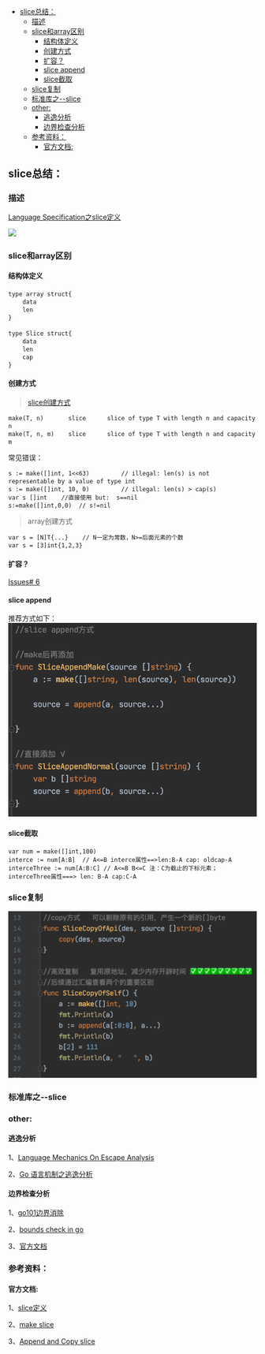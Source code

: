 * [slice总结：](#slice总结)
   * [描述](#描述)
   * [slice和array区别](#slice和array区别)
      * [结构体定义](#结构体定义)
      * [创建方式](#创建方式)
      * [扩容？](#扩容)
      * [slice append](#slice-append)
      * [slice截取](#slice截取)
   * [slice复制](#slice复制)
   * [标准库之--slice](#标准库之--slice)
   * [other:](#other)
      * [逃逸分析](#逃逸分析)
      * [边界检查分析](#边界检查分析)
   * [参考资料：](#参考资料)
      * [官方文档:](#官方文档)
    
## slice总结：
### 描述
[Language Specification之slice定义](https://golang.org/ref/spec#Slice_types)

![](https://raw.githubusercontent.com/crab21/Images/master//blog/20200506110013.png)

### slice和array区别
#### 结构体定义
```cgo
type array struct{
    data
    len
}

type Slice struct{
    data
    len
    cap
}
```

#### 创建方式
> [slice创建方式](https://github.com/crab21/go-source/blob/master/gosource/src/com.py/sourcego/sourceslice/source_slice_make.md)
```cgo
make(T, n)       slice      slice of type T with length n and capacity n
make(T, n, m)    slice      slice of type T with length n and capacity m
```

常见错误：
```cgo
s := make([]int, 1<<63)         // illegal: len(s) is not representable by a value of type int
s := make([]int, 10, 0)         // illegal: len(s) > cap(s)
var s []int    //直接使用 but:  s==nil
s:=make([]int,0,0)  // s!=nil
```

> array创建方式
```cgo
var s = [N]T{...}    // N一定为常数，N>=后面元素的个数
var s = [3]int{1,2,3}
```

#### 扩容？
[Issues# 6](https://github.com/crab21/go-source/issues/6)

#### slice append 
推荐方式如下：
![](https://raw.githubusercontent.com/crab21/Images/master//blog/20200506113044.png)

#### slice截取
```cgo
var num = make([]int,100)
interce := num[A:B]  // A<=B interce属性==>len:B-A cap: oldcap-A 
interceThree := num[A:B:C] // A<=B B<=C 注：C为截止的下标元素；interceThree属性===> len: B-A cap:C-A
```
### slice复制
![](https://raw.githubusercontent.com/crab21/Images/master//blog/20200506113250.png)

### 标准库之--slice


### other:
#### 逃逸分析

1、[Language Mechanics On Escape Analysis](https://www.ardanlabs.com/blog/2017/05/language-mechanics-on-escape-analysis.html)

2、[Go 语言机制之逃逸分析](https://studygolang.com/articles/12444?fr=sidebar)

#### 边界检查分析 

1、[go101边界消除](https://gfw.go101.org/article/bounds-check-elimination.html)

2、[bounds check in go](https://www.ardanlabs.com/blog/2018/04/bounds-check-elimination-in-go.html)

3、[官方文档](https://docs.google.com/document/d/1vdAEAjYdzjnPA9WDOQ1e4e05cYVMpqSxJYZT33Cqw2g/edit#)

### 参考资料：
#### 官方文档:
1、[slice定义](https://golang.org/ref/spec#Slice_types)

2、[make slice](https://golang.org/ref/spec#Making_slices_maps_and_channels)

3、[Append and Copy slice](https://golang.org/ref/spec#Appending_and_copying_slices)